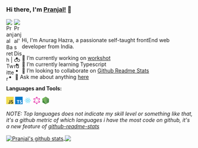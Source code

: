 ### Hi there, I'm [Pranjal!](https://pranjalbareth.github.io) 👋

<a href="https://twitter.com/pranjalbareth">
  <img align="left" alt="Pranjal Bareth | Twitter" width="21px" src="https://raw.githubusercontent.com/anuraghazra/anuraghazra/master/assets/twitter.svg" />
</a>
<a href="https://discord.gg/VK4k3Br">
  <img align="left" alt="Pranjal's Discord" width="21px" src="https://raw.githubusercontent.com/anuraghazra/anuraghazra/master/assets/discord-round.svg" />
</a>

<br />
<br />

Hi, I'm Anurag Hazra, a passionate self-taught frontEnd web developer from India.

- 🔭 I’m currently working on [workshot](https://github.com/pranjalbareth/workshot)
- 🌱 I’m currently learning Typescript
- 👯 I’m looking to collaborate on [Github Readme Stats](https://github.com/pranjalbareth/github-readme-stats)
- 💬 Ask me about anything [here](https://github.com/pranjalbareth/pranjalbareth/issues)

**Languages and Tools:**  

<code><img height="20" src="https://raw.githubusercontent.com/github/explore/80688e429a7d4ef2fca1e82350fe8e3517d3494d/topics/javascript/javascript.png"></code>
<code><img height="20" src="https://raw.githubusercontent.com/github/explore/80688e429a7d4ef2fca1e82350fe8e3517d3494d/topics/typescript/typescript.png"></code>
<code><img height="20" src="https://raw.githubusercontent.com/github/explore/80688e429a7d4ef2fca1e82350fe8e3517d3494d/topics/react/react.png"></code>
<code><img height="20" src="https://raw.githubusercontent.com/github/explore/5c058a388828bb5fde0bcafd4bc867b5bb3f26f3/topics/graphql/graphql.png"></code>
<code><img height="20" src="https://raw.githubusercontent.com/github/explore/80688e429a7d4ef2fca1e82350fe8e3517d3494d/topics/nodejs/nodejs.png"></code>    

<!--- 
  if you have forked this to use on your profile, 
  Change the `github-readme-stats.anuraghazra1.vercel.app` to `github-readme-stats.vercel.app` 
--->

<!-- Change the `github-readme-stats.anuraghazra1.vercel.app` to `github-readme-stats.vercel.app`  -->

*NOTE: Top languages does not indicate my skill level or something like that, it's a github metric of which languages i have the most code on github, it's a new feature of [github-readme-stats](https://github.com/pranjalbaretha/github-readme-stats)*


<a href="https://github.com/pranjalbareth/github-readme-stats">
  <img align="center" src="https://github-readme-stats.anuraghazra1.vercel.app/api?username=pranjalbareth&show_icons=true&include_all_commits=true&theme=material-palenight" alt="Pranjal's github stats" />
</a>
<a href="https://github.com/pranjalbareth/github-readme-stats">
  <!-- Change the `github-readme-stats.anuraghazra1.vercel.app` to `github-readme-stats.vercel.app`  -->
  <img align="center" src="https://github-readme-stats.vercel.app/api/top-langs/?username=pranjalbareth&layout=compact&theme=material-palenight" />
</a>
